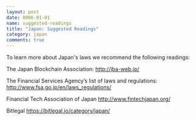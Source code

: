 ```yaml
---
layout: post
date: 0006-01-01
name: suggested-readings
title: "Japan: Suggested Readings"
category: japan
comments: true
---
```


To learn more about Japan's laws we recommend the following readings: 

The Japan Blockchain Association:
http://jba-web.jp/

The Financial Services Agency’s list of laws and regulations:
http://www.fsa.go.jp/en/laws_regulations/

Financial Tech Association of Japan
http://www.fintechjapan.org/

Bitlegal
https://bitlegal.io/category/japan/
